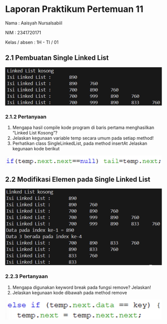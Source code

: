 # Laporan Praktikum Pertemuan 11
Nama          : Aaisyah Nursalsabiil

NIM           : 2341720171

Kelas / absen : 1H - TI / 01

## 2.1 Pembuatan Single Linked List
<img src="Percobaan1.png">

### 2.1.2 Pertanyaan
1. Mengapa hasil compile kode program di baris pertama menghasilkan “Linked List Kosong”?
2. Jelaskan kegunaan variable temp secara umum pada setiap method!
3. Perhatikan class SingleLinkedList, pada method insertAt Jelaskan kegunaan kode berikut
<img src="Pertanyaan1.3.png">

## 2.2 Modifikasi Elemen pada Single Linked List
<img src="Percobaan2.png">

### 2.2.3 Pertanyaan
1. Mengapa digunakan keyword break pada fungsi remove? Jelaskan!
2. Jelaskan kegunaan kode dibawah pada method remove
<img src="Pertanyaan2.2.png">